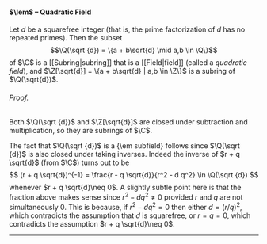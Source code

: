 #### $\lem$ – Quadratic Field
Let $d$ be a squarefree integer (that is, the prime factorization of $d$ has no repeated primes). Then the subset $$\Q(\sqrt {d}) = \{a + b\sqrt{d} \mid a,b \in \Q\}$$ of $\C$ is a [[Subring|subring]] that is a [[Field|field]] (called a *quadratic field*), and $\Z[\sqrt{d}] = \{a + b\sqrt{d} | a,b \in \Z\}$ is a subring of $\Q(\sqrt{d})$.

###### *Proof.* 
Both $\Q(\sqrt {d})$ and $\Z[\sqrt{d}]$ are closed under subtraction and multiplication, so they are subrings of $\C$.

The fact that $\Q(\sqrt {d})$ is a {\em subfield} follows since $\Q(\sqrt {d})$ is also closed under taking inverses. Indeed the inverse of $r + q \sqrt{d}$ (from $\C$) turns out to be 
$$
(r + q \sqrt{d})^{-1} = \frac{r - q \sqrt{d}}{r^2 - d q^2} \in \Q(\sqrt {d})
$$
whenever $r + q \sqrt{d}\neq 0$. A slightly subtle point here is that the fraction above makes sense since $r^2 -d q^2 \ne 0$ provided $r$ and $q$ are not simultaneously $0$. This is because, if $r^2 -d q^2 = 0$ then either $d=(r/q)^2$, which contradicts the assumption that $d$ is squarefree, or $r=q=0$, which contradicts the assumption $r + q \sqrt{d}\neq 0$.
***